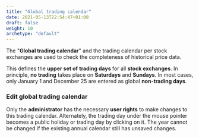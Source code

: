 ```yaml
---
title: "Global trading calendar"
date: 2021-05-13T22:54:47+01:00
draft: false
weight: 10
archetype: "default"
---
```

The "**Global trading calendar**" and the trading calendar per stock exchanges are used to check the completeness of historical price data.

This defines the **upper set of** **trading days** for all **stock exchanges**. In principle, **no trading** takes place on **Saturdays** and **Sundays**. In most cases, only January 1 and December 25 are entered as global **non-trading days**.

### Edit global trading calendar
Only the **administrator** has the necessary **user rights** to make changes to this trading calendar. Alternately, the trading day under the mouse pointer becomes a public holiday or trading day by clicking on it. The year cannot be changed if the existing annual calendar still has unsaved changes.


